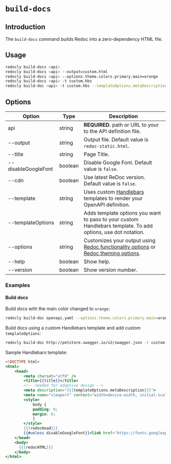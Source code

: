# `build-docs`

## Introduction

The `build-docs` command builds Redoc into a zero-dependency HTML file.

## Usage

```bash
redocly build-docs <api>
redocly build-docs <api> --output=custom.html
redocly build-docs <api> --options.theme.colors.primary.main=orange
redocly build-docs <api> -t custom.hbs
redocly build-doc <api> -t custom.hbs --templateOptions.metaDescription "Page meta description"
```


## Options

Option | Type | Description
-- | -- | --
api | string | **REQUIRED.** path or URL to your to the API definition file.
--output | string | Output file. Default value is `redoc-static.html`.
--title | string | Page Title.
--disableGoogleFont | boolean | Disable Google Font. Default value is `false`.
--cdn | boolean | Use latest ReDoc version. Default value is `false`.
--template | string | Uses custom [Handlebars](https://handlebarsjs.com/) templates to render your OpenAPI definition.
--templateOptions | string | Adds template options you want to pass to your custom Handlebars template. To add options, use dot notation.
--options | string | Customizes your output using [Redoc functionality options](https://redocly.com/docs/api-reference-docs/configuration/functionality) or [Redoc theming options](https://redocly.com/docs/api-reference-docs/configuration/theming).
--help | boolean | Show help.
--version | boolean | Show version number.

### Examples

#### Build docs

Build docs with the main color changed to `orange`:

```bash
redocly build-doc openapi.yaml --options.theme.colors.primary.main=orange
```

Build docs using a custom Handlebars template and add custom `templateOptions`:

```bash
redocly build-doc http://petstore.swagger.io/v2/swagger.json -t custom.hbs --templateOptions.metaDescription "Page meta description"
```

Sample Handlebars template:

```handlebars
<!DOCTYPE html>
<html>
    <head>
        <meta charset="utf8" />
        <title>{{title}}</title>
        <!-- needed for adaptive design -->
        <meta description="{{{templateOptions.metaDescription}}}">
        <meta name="viewport" content="width=device-width, initial-scale=1">
        <style>
            body {
            padding: 0;
            margin: 0;
            }
        </style>
        {{{redocHead}}}
        {{#unless disableGoogleFont}}<link href="https://fonts.googleapis.com/css?family=Montserrat:300,400,700|Roboto:300,400,700" rel="stylesheet">{{/unless}}
    </head>
    <body>
      {{{redocHTML}}}
    </body>
</html>
```